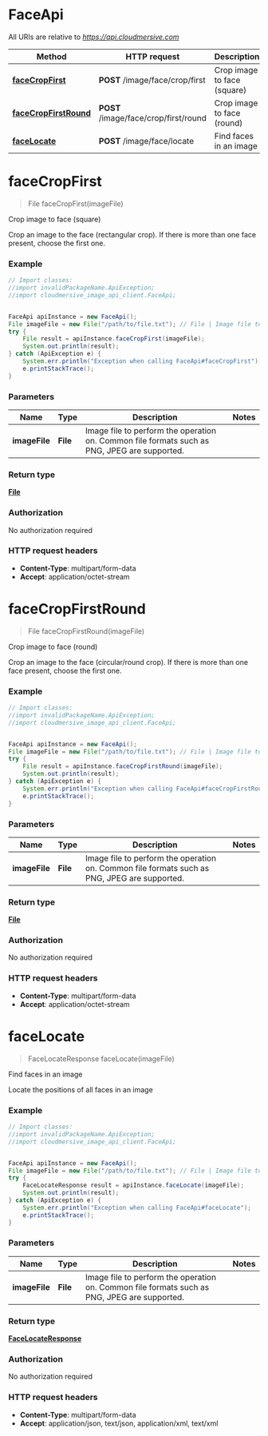 # FaceApi

All URIs are relative to *https://api.cloudmersive.com*

Method | HTTP request | Description
------------- | ------------- | -------------
[**faceCropFirst**](FaceApi.md#faceCropFirst) | **POST** /image/face/crop/first | Crop image to face (square)
[**faceCropFirstRound**](FaceApi.md#faceCropFirstRound) | **POST** /image/face/crop/first/round | Crop image to face (round)
[**faceLocate**](FaceApi.md#faceLocate) | **POST** /image/face/locate | Find faces in an image


<a name="faceCropFirst"></a>
# **faceCropFirst**
> File faceCropFirst(imageFile)

Crop image to face (square)

Crop an image to the face (rectangular crop).  If there is more than one face present, choose the first one.

### Example
```java
// Import classes:
//import invalidPackageName.ApiException;
//import cloudmersive_image_api_client.FaceApi;


FaceApi apiInstance = new FaceApi();
File imageFile = new File("/path/to/file.txt"); // File | Image file to perform the operation on.  Common file formats such as PNG, JPEG are supported.
try {
    File result = apiInstance.faceCropFirst(imageFile);
    System.out.println(result);
} catch (ApiException e) {
    System.err.println("Exception when calling FaceApi#faceCropFirst");
    e.printStackTrace();
}
```

### Parameters

Name | Type | Description  | Notes
------------- | ------------- | ------------- | -------------
 **imageFile** | **File**| Image file to perform the operation on.  Common file formats such as PNG, JPEG are supported. |

### Return type

[**File**](File.md)

### Authorization

No authorization required

### HTTP request headers

 - **Content-Type**: multipart/form-data
 - **Accept**: application/octet-stream

<a name="faceCropFirstRound"></a>
# **faceCropFirstRound**
> File faceCropFirstRound(imageFile)

Crop image to face (round)

Crop an image to the face (circular/round crop).  If there is more than one face present, choose the first one.

### Example
```java
// Import classes:
//import invalidPackageName.ApiException;
//import cloudmersive_image_api_client.FaceApi;


FaceApi apiInstance = new FaceApi();
File imageFile = new File("/path/to/file.txt"); // File | Image file to perform the operation on.  Common file formats such as PNG, JPEG are supported.
try {
    File result = apiInstance.faceCropFirstRound(imageFile);
    System.out.println(result);
} catch (ApiException e) {
    System.err.println("Exception when calling FaceApi#faceCropFirstRound");
    e.printStackTrace();
}
```

### Parameters

Name | Type | Description  | Notes
------------- | ------------- | ------------- | -------------
 **imageFile** | **File**| Image file to perform the operation on.  Common file formats such as PNG, JPEG are supported. |

### Return type

[**File**](File.md)

### Authorization

No authorization required

### HTTP request headers

 - **Content-Type**: multipart/form-data
 - **Accept**: application/octet-stream

<a name="faceLocate"></a>
# **faceLocate**
> FaceLocateResponse faceLocate(imageFile)

Find faces in an image

Locate the positions of all faces in an image

### Example
```java
// Import classes:
//import invalidPackageName.ApiException;
//import cloudmersive_image_api_client.FaceApi;


FaceApi apiInstance = new FaceApi();
File imageFile = new File("/path/to/file.txt"); // File | Image file to perform the operation on.  Common file formats such as PNG, JPEG are supported.
try {
    FaceLocateResponse result = apiInstance.faceLocate(imageFile);
    System.out.println(result);
} catch (ApiException e) {
    System.err.println("Exception when calling FaceApi#faceLocate");
    e.printStackTrace();
}
```

### Parameters

Name | Type | Description  | Notes
------------- | ------------- | ------------- | -------------
 **imageFile** | **File**| Image file to perform the operation on.  Common file formats such as PNG, JPEG are supported. |

### Return type

[**FaceLocateResponse**](FaceLocateResponse.md)

### Authorization

No authorization required

### HTTP request headers

 - **Content-Type**: multipart/form-data
 - **Accept**: application/json, text/json, application/xml, text/xml

